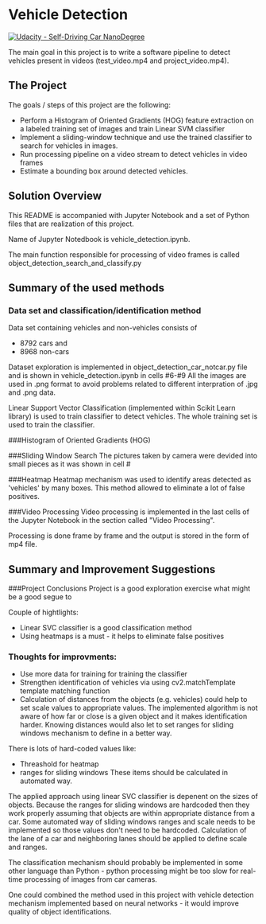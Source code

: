 # Vehicle Detection
[![Udacity - Self-Driving Car NanoDegree](https://s3.amazonaws.com/udacity-sdc/github/shield-carnd.svg)](http://www.udacity.com/drive)

The main goal in this project is to write a software pipeline to detect vehicles present in videos (test_video.mp4 and project_video.mp4).

The Project
---

The goals / steps of this project are the following:

* Perform a Histogram of Oriented Gradients (HOG) feature extraction on a labeled training set of images and train Linear SVM classifier
* Implement a sliding-window technique and use the trained classifier to search for vehicles in images.
* Run processing pipeline on a video stream to detect vehicles in video frames 
* Estimate a bounding box around detected vehicles.

Solution Overview
---
This README is accompanied with Jupyter Notebook and a set of Python files that are realization of this project.

Name of Jupyter Notedbook is vehicle_detection.ipynb.

The main function responsible for processing of video frames is called object_detection_search_and_classify.py

Summary of the used methods
---
### Data set and classification/identification method
Data set containing vehicles and non-vehicles consists of
- 8792  cars and 
- 8968  non-cars

Dataset exploration is implemented in object_detection_car_notcar.py file and is shown in vehicle_detection.ipynb in cells #6-#9
All the images are used in .png format to avoid problems related to different interpration of .jpg and .png data.

Linear Support Vector Classification (implemented within Scikit Learn library) is used to train classifier to detect vehicles. The whole training set is used to train the classifier.



###Histogram of Oriented Gradients (HOG)


###Sliding Window Search
The pictures taken by camera were devided into small pieces as it was shown in cell #

###Heatmap
Heatmap mechanism was used to identify areas detected as 'vehicles' by many boxes. This method allowed to eliminate a lot of false positives. 

###Video Processing
Video processing is implemented in the last cells of the Jupyter Notebook in the section called "Video Processing".

Processing is done frame by frame and the output is stored in the form of mp4 file.  


Summary and Improvement Suggestions
---
###Project Conclusions
Project is a good exploration exercise what might be a good segue to 

Couple of hightlights:
* Linear SVC classifier is a good classification method
* Using heatmaps is a must - it helps to eliminate false positives

### Thoughts for improvments:
* Use more data for training for training the classifier
* Strengthen identification of vehicles via using cv2.matchTemplate template matching function
* Calculation of distances from the objects (e.g. vehicles) could help to set scale values to appropriate values. The implemented algorithm is not aware of how far or close is a given object and it makes identification harder. Knowing distances would also let to set ranges for sliding windows mechanism to define in a better way.

There is lots of hard-coded values like:
* Threashold for heatmap
* ranges for sliding windows
These items should be calculated in automated way.

The applied approach using linear SVC classifier is depenent on the sizes of objects. Because the ranges for sliding windows are hardcoded then they work properly assuming that objects are within appropriate distance from a car. Some automated way of sliding windows ranges and scale needs to be implemented so those values don't need to be hardcoded. Calculation of the lane of a car and neighboring lanes should be applied to define scale and ranges.

The classification mechanism should probably be implemented in some other language than Python - python processing might be too slow for real-time processing of images from car cameras.

One could combined the method used in this project with vehicle detection mechanism implemented based on neural networks - it would improve quality of object identifications.


